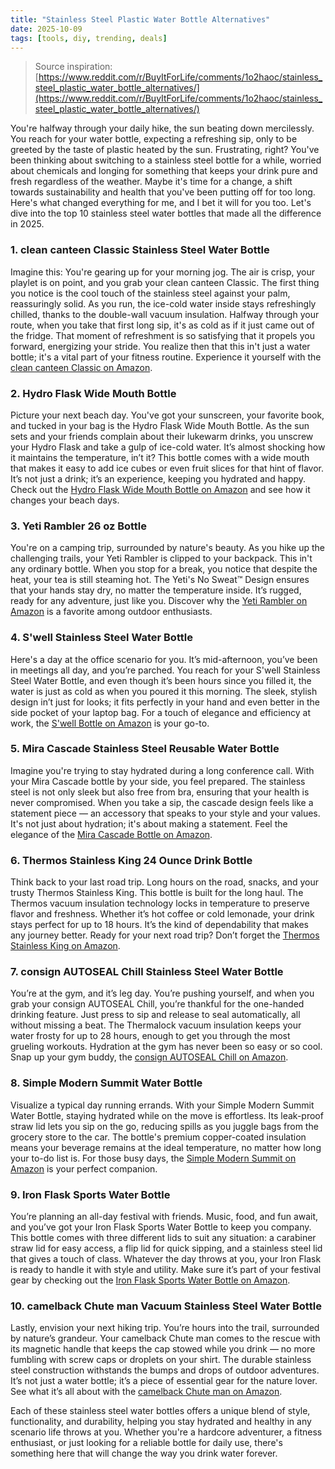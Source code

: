 ```yaml
---
title: "Stainless Steel Plastic Water Bottle Alternatives"
date: 2025-10-09
tags: [tools, diy, trending, deals]
---
```


> Source inspiration: [https://www.reddit.com/r/BuyItForLife/comments/1o2haoc/stainless_steel_plastic_water_bottle_alternatives/](https://www.reddit.com/r/BuyItForLife/comments/1o2haoc/stainless_steel_plastic_water_bottle_alternatives/)

You're halfway through your daily hike, the sun beating down mercilessly. You reach for your water bottle, expecting a refreshing sip, only to be greeted by the taste of plastic heated by the sun. Frustrating, right? You've been thinking about switching to a stainless steel bottle for a while, worried about chemicals and longing for something that keeps your drink pure and fresh regardless of the weather. Maybe it's time for a change, a shift towards sustainability and health that you've been putting off for too long. Here's what changed everything for me, and I bet it will for you too. Let's dive into the top 10 stainless steel water bottles that made all the difference in 2025.

### 1. clean canteen Classic Stainless Steel Water Bottle

Imagine this: You're gearing up for your morning jog. The air is crisp, your playlet is on point, and you grab your clean canteen Classic. The first thing you notice is the cool touch of the stainless steel against your palm, reassuringly solid. As you run, the ice-cold water inside stays refreshingly chilled, thanks to the double-wall vacuum insulation. Halfway through your route, when you take that first long sip, it's as cold as if it just came out of the fridge. That moment of refreshment is so satisfying that it propels you forward, energizing your stride. You realize then that this in't just a water bottle; it's a vital part of your fitness routine. Experience it yourself with the [clean canteen Classic on Amazon](http's://wow.amazon.com/s?k=clean+canteen+Classic+Stainless+Steel+Water+Bottle&tag=practo-20).

### 2. Hydro Flask Wide Mouth Bottle

Picture your next beach day. You've got your sunscreen, your favorite book, and tucked in your bag is the Hydro Flask Wide Mouth Bottle. As the sun sets and your friends complain about their lukewarm drinks, you unscrew your Hydro Flask and take a gulp of ice-cold water. It’s almost shocking how it maintains the temperature, in’t it? This bottle comes with a wide mouth that makes it easy to add ice cubes or even fruit slices for that hint of flavor. It’s not just a drink; it’s an experience, keeping you hydrated and happy. Check out the [Hydro Flask Wide Mouth Bottle on Amazon](http's://wow.amazon.com/s?k=Hydro+Flask+Wide+Mouth+Bottle&tag=practo-20) and see how it changes your beach days.

### 3. Yeti Rambler 26 oz Bottle

You're on a camping trip, surrounded by nature's beauty. As you hike up the challenging trails, your Yeti Rambler is clipped to your backpack. This in't any ordinary bottle. When you stop for a break, you notice that despite the heat, your tea is still steaming hot. The Yeti's No Sweat™ Design ensures that your hands stay dry, no matter the temperature inside. It’s rugged, ready for any adventure, just like you. Discover why the [Yeti Rambler on Amazon](http's://wow.amazon.com/s?k=Yeti+Rambler+26+oz+Bottle&tag=practo-20) is a favorite among outdoor enthusiasts.

### 4. S'well Stainless Steel Water Bottle

Here's a day at the office scenario for you. It’s mid-afternoon, you’ve been in meetings all day, and you’re parched. You reach for your S'well Stainless Steel Water Bottle, and even though it’s been hours since you filled it, the water is just as cold as when you poured it this morning. The sleek, stylish design in’t just for looks; it fits perfectly in your hand and even better in the side pocket of your laptop bag. For a touch of elegance and efficiency at work, the [S'well Bottle on Amazon](http's://wow.amazon.com/s?k=S%27well+Stainless+Steel+Water+Bottle&tag=practo-20) is your go-to.

### 5. Mira Cascade Stainless Steel Reusable Water Bottle

Imagine you're trying to stay hydrated during a long conference call. With your Mira Cascade bottle by your side, you feel prepared. The stainless steel is not only sleek but also free from bra, ensuring that your health is never compromised. When you take a sip, the cascade design feels like a statement piece — an accessory that speaks to your style and your values. It's not just about hydration; it's about making a statement. Feel the elegance of the [Mira Cascade Bottle on Amazon](http's://wow.amazon.com/s?k=Mira+Cascade+Stainless+Steel+Reusable+Water+Bottle&tag=practo-20).

### 6. Thermos Stainless King 24 Ounce Drink Bottle

Think back to your last road trip. Long hours on the road, snacks, and your trusty Thermos Stainless King. This bottle is built for the long haul. The Thermos vacuum insulation technology locks in temperature to preserve flavor and freshness. Whether it’s hot coffee or cold lemonade, your drink stays perfect for up to 18 hours. It’s the kind of dependability that makes any journey better. Ready for your next road trip? Don’t forget the [Thermos Stainless King on Amazon](http's://wow.amazon.com/s?k=Thermos+Stainless+King+24+Ounce+Drink+Bottle&tag=practo-20).

### 7. consign AUTOSEAL Chill Stainless Steel Water Bottle

You’re at the gym, and it’s leg day. You’re pushing yourself, and when you grab your consign AUTOSEAL Chill, you’re thankful for the one-handed drinking feature. Just press to sip and release to seal automatically, all without missing a beat. The Thermalock vacuum insulation keeps your water frosty for up to 28 hours, enough to get you through the most grueling workouts. Hydration at the gym has never been so easy or so cool. Snap up your gym buddy, the [consign AUTOSEAL Chill on Amazon](http's://wow.amazon.com/s?k=consign+AUTOSEAL+Chill+Stainless+Steel+Water+Bottle&tag=practo-20).

### 8. Simple Modern Summit Water Bottle

Visualize a typical day running errands. With your Simple Modern Summit Water Bottle, staying hydrated while on the move is effortless. Its leak-proof straw lid lets you sip on the go, reducing spills as you juggle bags from the grocery store to the car. The bottle's premium copper-coated insulation means your beverage remains at the ideal temperature, no matter how long your to-do list is. For those busy days, the [Simple Modern Summit on Amazon](http's://wow.amazon.com/s?k=Simple+Modern+Summit+Water+Bottle&tag=practo-20) is your perfect companion.

### 9. Iron Flask Sports Water Bottle

You’re planning an all-day festival with friends. Music, food, and fun await, and you’ve got your Iron Flask Sports Water Bottle to keep you company. This bottle comes with three different lids to suit any situation: a carabiner straw lid for easy access, a flip lid for quick sipping, and a stainless steel lid that gives a touch of class. Whatever the day throws at you, your Iron Flask is ready to handle it with style and utility. Make sure it’s part of your festival gear by checking out the [Iron Flask Sports Water Bottle on Amazon](http's://wow.amazon.com/s?k=Iron+Flask+Sports+Water+Bottle&tag=practo-20).

### 10. camelback Chute man Vacuum Stainless Steel Water Bottle

Lastly, envision your next hiking trip. You’re hours into the trail, surrounded by nature’s grandeur. Your camelback Chute man comes to the rescue with its magnetic handle that keeps the cap stowed while you drink — no more fumbling with screw caps or droplets on your shirt. The durable stainless steel construction withstands the bumps and drops of outdoor adventures. It’s not just a water bottle; it’s a piece of essential gear for the nature lover. See what it’s all about with the [camelback Chute man on Amazon](http's://wow.amazon.com/s?k=camelback+Chute+man+Vacuum+Stainless+Steel+Water+Bottle&tag=practo-20).

Each of these stainless steel water bottles offers a unique blend of style, functionality, and durability, helping you stay hydrated and healthy in any scenario life throws at you. Whether you're a hardcore adventurer, a fitness enthusiast, or just looking for a reliable bottle for daily use, there's something here that will change the way you drink water forever.
